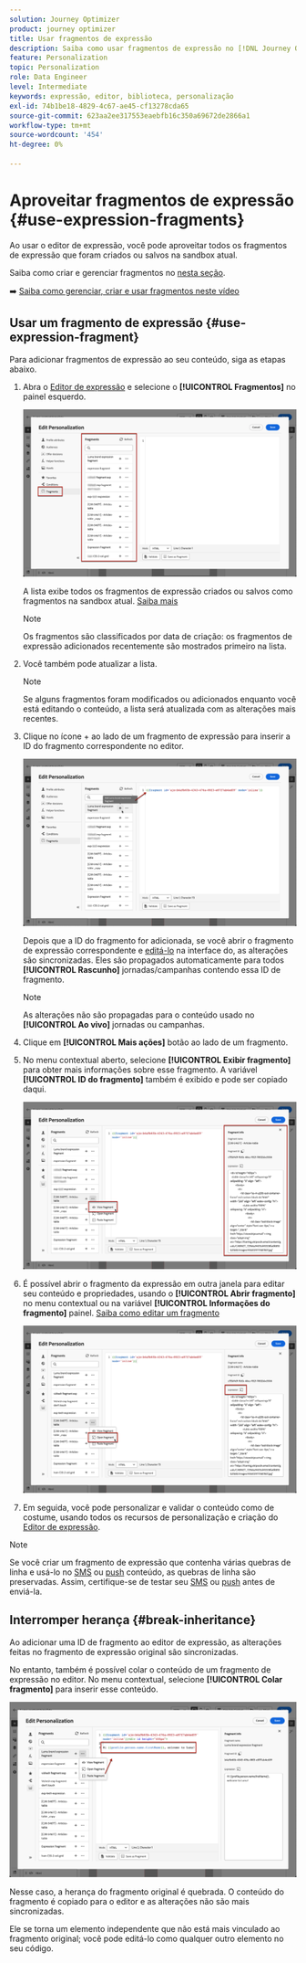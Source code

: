 ```yaml
---
solution: Journey Optimizer
product: journey optimizer
title: Usar fragmentos de expressão
description: Saiba como usar fragmentos de expressão no [!DNL Journey Optimizer] Editor de expressão.
feature: Personalization
topic: Personalization
role: Data Engineer
level: Intermediate
keywords: expressão, editor, biblioteca, personalização
exl-id: 74b1be18-4829-4c67-ae45-cf13278cda65
source-git-commit: 623aa2ee317553eaebfb16c350a69672de2866a1
workflow-type: tm+mt
source-wordcount: '454'
ht-degree: 0%

---
```


# Aproveitar fragmentos de expressão {#use-expression-fragments}

Ao usar o editor de expressão, você pode aproveitar todos os fragmentos de expressão que foram criados ou salvos na sandbox atual.

Saiba como criar e gerenciar fragmentos no [nesta seção](../content-management/fragments.md).

➡️ [Saiba como gerenciar, criar e usar fragmentos neste vídeo](../content-management/fragments.md#video-fragments)

## Usar um fragmento de expressão {#use-expression-fragment}

Para adicionar fragmentos de expressão ao seu conteúdo, siga as etapas abaixo.

1. Abra o [Editor de expressão](personalization-build-expressions.md) e selecione o **[!UICONTROL Fragmentos]** no painel esquerdo.

   ![](assets/expression-fragments-pane.png)

   A lista exibe todos os fragmentos de expressão criados ou salvos como fragmentos na sandbox atual. [Saiba mais](../content-management/fragments.md#create-expression-fragment)

   >[!NOTE]
   >
   >Os fragmentos são classificados por data de criação: os fragmentos de expressão adicionados recentemente são mostrados primeiro na lista.

1. Você também pode atualizar a lista.

   >[!NOTE]
   >
   >Se alguns fragmentos foram modificados ou adicionados enquanto você está editando o conteúdo, a lista será atualizada com as alterações mais recentes.

1. Clique no ícone + ao lado de um fragmento de expressão para inserir a ID do fragmento correspondente no editor.

   ![](assets/expression-fragment-add.png)

   Depois que a ID do fragmento for adicionada, se você abrir o fragmento de expressão correspondente e [editá-lo](../content-management/fragments.md#edit-fragments) na interface do, as alterações são sincronizadas. Eles são propagados automaticamente para todos **[!UICONTROL Rascunho]** jornadas/campanhas contendo essa ID de fragmento.

   >[!NOTE]
   >
   >As alterações não são propagadas para o conteúdo usado no **[!UICONTROL Ao vivo]** jornadas ou campanhas.

1. Clique em **[!UICONTROL Mais ações]** botão ao lado de um fragmento.

1. No menu contextual aberto, selecione **[!UICONTROL Exibir fragmento]** para obter mais informações sobre esse fragmento. A variável **[!UICONTROL ID do fragmento]** também é exibido e pode ser copiado daqui.

   ![](assets/expression-fragment-view.png)

1. É possível abrir o fragmento da expressão em outra janela para editar seu conteúdo e propriedades, usando o **[!UICONTROL Abrir fragmento]** no menu contextual ou na variável **[!UICONTROL Informações do fragmento]** painel. [Saiba como editar um fragmento](../content-management/fragments.md#edit-fragments)

   ![](assets/expression-fragment-open.png)

1. Em seguida, você pode personalizar e validar o conteúdo como de costume, usando todos os recursos de personalização e criação do [Editor de expressão](personalization-build-expressions.md).

>[!NOTE]
>
>Se você criar um fragmento de expressão que contenha várias quebras de linha e usá-lo no [SMS](../sms/create-sms.md#sms-content) ou [push](../push/design-push.md) conteúdo, as quebras de linha são preservadas. Assim, certifique-se de testar seu [SMS](../sms/send-sms.md) ou [push](../push/send-push.md) antes de enviá-la.

## Interromper herança {#break-inheritance}

Ao adicionar uma ID de fragmento ao editor de expressão, as alterações feitas no fragmento de expressão original são sincronizadas.

No entanto, também é possível colar o conteúdo de um fragmento de expressão no editor. No menu contextual, selecione **[!UICONTROL Colar fragmento]** para inserir esse conteúdo.

![](assets/expression-fragment-paste.png)

Nesse caso, a herança do fragmento original é quebrada. O conteúdo do fragmento é copiado para o editor e as alterações não são mais sincronizadas.

Ele se torna um elemento independente que não está mais vinculado ao fragmento original; você pode editá-lo como qualquer outro elemento no seu código.

